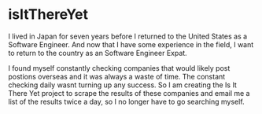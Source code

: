 # isItThereYet

I lived in Japan for seven years before I returned to the United States as a Software Engineer. And now that I have some experience in the field, I want to return to the country as an Software Engineer Expat.

I found myself constantly checking companies that would likely post postions overseas and it was always a waste of time. The constant checking daily wasnt turning up any success. So I am creating the Is It There Yet project to scrape the results of these companies and email me a list of the results twice a day, so I no longer have to go searching myself.
